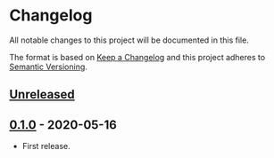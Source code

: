 # Changelog

All notable changes to this project will be documented in this file.

The format is based on [Keep a Changelog](http://keepachangelog.com/en/1.0.0/)
and this project adheres to [Semantic Versioning](http://semver.org/spec/v2.0.0.html).

## [Unreleased]

## [0.1.0] - 2020-05-16

* First release.

[Unreleased]: https://github.com/shimataro/deno-module-extension-resolver/compare/v0.1.0...HEAD
[0.1.0]: https://github.com/shimataro/deno-module-extension-resolver/compare/533f3ee01293bb734252f421975c11140c3aae71...v0.1.0
